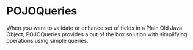 POJOQueries
===========

When you want to validate or enhance set of fields in a Plain Old Java Object, POJOQueries provides a out of the box solution with simplifying operations using simple queries. 

